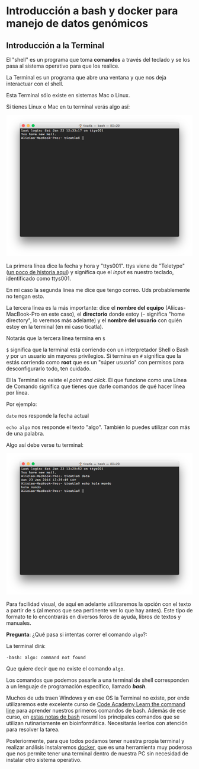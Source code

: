 # Introducción a bash y docker para manejo de datos genómicos


## Introducción a la Terminal

El "shell" es un programa que toma **comandos** a través del teclado y se los pasa al sistema operativo para que los realice.  

La Terminal es un programa que abre una ventana y que nos deja interactuar con el shell. 

Esta Terminal sólo existe en sistemas Mac o Linux.

Si tienes Linux o Mac en tu terminal verás algo así:

![TerminalEjemplo](01Terminal.png)

La primera línea dice la fecha y hora y "ttys001". ttys viene de "Teletype" ([un poco de historia aquí](http://stackoverflow.com/questions/4532413/what-is-tty-on-freebsd)) y significa que el *input* es nuestro teclado, identificado como ttys001. 

En mi caso la segunda línea me dice que tengo correo. Uds probablemente no tengan esto.

La tercera línea es la más importante: dice el **nombre del equipo** (Aliicas-MacBook-Pro en este caso), el **directorio** donde estoy (`~` significa "home directory", lo veremos más adelante) y el **nombre del usuario** con quién estoy en la terminal (en mi caso ticatla). 

Notarás que la tercera línea termina en `$`

`$` significa que la terminal está corriendo con un interpretador Shell o Bash y por un usuario sin mayores privilegios. Si termina en `#` significa que la estás corriendo como **root** que es un "súper usuario" con permisos para desconfigurarlo todo, ten cuidado. 

El la Terminal no existe el *point and click*. El que funcione como una Línea de Comando significa que tienes que darle comandos de qué hacer línea por línea. 

Por ejemplo:

`date` nos responde la fecha actual

`echo algo` nos responde el texto "algo". También lo puedes utilizar con más de una palabra. 

Algo así debe verse tu terminal:

![egTerminal2](02Terminal.png)

 
Para facilidad visual, de aquí en adelante utilizaremos la opción con el texto a partir de `$` (al menos que sea pertinente ver lo que hay antes). Este tipo de formato te lo encontrarás en diversos foros de ayuda, libros de textos y manuales.
 

**Pregunta**: ¿Qué pasa si intentas correr el comando  `algo`?:

La terminal dirá:

    -bash: algo: command not found

Que quiere decir que no existe el comando `algo`. 

Los comandos que podemos pasarle a una terminal de shell corresponden a un lenguaje de programación específico, llamado **_bash_**.

Muchos de uds traen Windows y en ese OS la Terminal no existe, por ende utilizaremos este excelente curso de [Code Academy Learn the command line](https://www.codecademy.com/courses/learn-the-command-line/lessons/navigation/exercises/your-first-command?action=lesson_resume) para aprender nuestros primeros comandos de bash. Además de ese curso, en [estas notas de bash](2_bash.md) resumí los principales comandos que se utilizan rutinariamente en bioinformática. Necesitarás leerlos con atención para resolver la tarea.

Posteriormente, para que todos podamos tener nuestra propia terminal y realizar análisis instalaremos [docker](3_docker.md), que es una herramienta muy poderosa que nos permite tener una terminal dentro de nuestra PC sin necesidad de instalar otro sistema operativo. 


